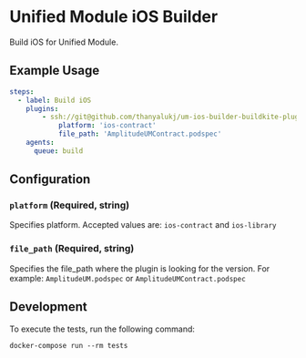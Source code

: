 # Unified Module iOS Builder

Build iOS for Unified Module.

## Example Usage

```yml
steps:
  - label: Build iOS
    plugins:
        - ssh://git@github.com/thanyalukj/um-ios-builder-buildkite-plugin.git#v1.0.0:
            platform: 'ios-contract'
            file_path: 'AmplitudeUMContract.podspec'
    agents:
      queue: build
```

## Configuration

### `platform` (Required, string)

Specifies platform. Accepted values are: `ios-contract` and `ios-library`

### `file_path` (Required, string)

Specifies the file_path where the plugin is looking for the version. For example: `AmplitudeUM.podspec` or `AmplitudeUMContract.podspec`

## Development

To execute the tests, run the following command:

```shell
docker-compose run --rm tests
```
